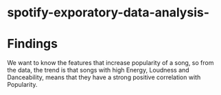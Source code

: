 ﻿# spotify-exporatory-data-analysis-
# Findings
We want to know the features that increase popularity of a song, so from the data, the trend is that songs with high Energy, Loudness and Danceability, means that they have a strong positive correlation with Popularity.
